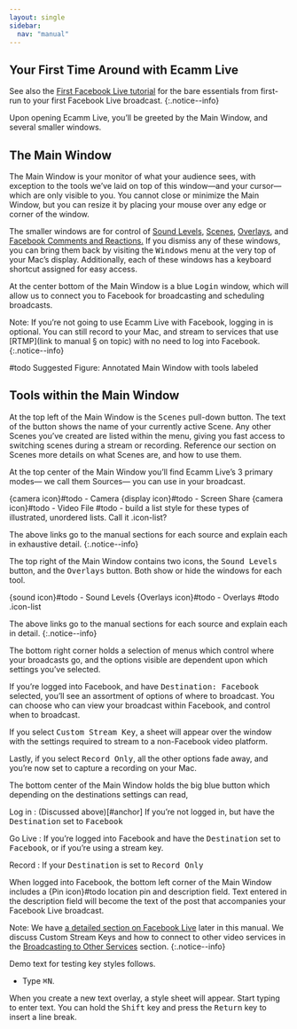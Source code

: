 ```yaml
---
layout: single
sidebar:
  nav: "manual"
---
```


## Your First Time Around with Ecamm Live

See also the [First Facebook Live tutorial](/docs/ecamm-live-first-facebook-live/001-first-facebook-live-intro.md) for the bare essentials from first-run to your first Facebook Live broadcast.
{:.notice--info}

Upon opening Ecamm Live, you’ll be greeted by the Main Window, and several smaller windows. 
 
## The Main Window

The Main Window is your monitor of what your audience sees, with exception to the tools we’ve laid on top of this window—and your cursor—which are only visible to you. You cannot close or minimize the Main Window, but you can resize it by placing your mouse over any edge or corner of the window.

The smaller windows are for control of [Sound Levels](), [Scenes](), [Overlays](), and [Facebook Comments and Reactions.]() If you dismiss any of these windows, you can bring them back by visiting the <samp>Windows</samp> menu at the very top of your Mac’s display.  Additionally, each of these windows has a keyboard shortcut assigned for easy access.

At the center bottom of the Main Window is a blue <samp>Login</samp> window, which will allow us to connect you to Facebook for broadcasting and scheduling broadcasts.

Note: If you’re not going to use Ecamm Live with Facebook, logging in is optional. You can still record to your Mac, and stream to services that use [RTMP](link to manual § on topic) with no need to log into Facebook.
{:.notice--info}

#todo Suggested Figure: Annotated Main Window with tools labeled

## Tools within the Main Window

At the top left of the Main Window is the <samp>Scenes</samp> pull-down button. The text of the button shows the name of your currently active Scene. Any other Scenes you’ve created are listed within the menu, giving you fast access to switching scenes during a stream or recording. Reference our section on Scenes more details on what Scenes are, and how to use them.

At the top center of the Main Window you’ll find Ecamm Live’s 3 primary modes— we call them Sources— you can use in your broadcast.

{camera icon}#todo - Camera
{display icon}#todo - Screen Share
{camera icon}#todo - Video File
#todo - build a list style for these types of illustrated, unordered lists. Call it .icon-list?

The above links go to the manual sections for each source and explain each in exhaustive detail.
{:.notice--info}

The top right of the Main Window contains two icons, the <samp>Sound Levels</samp> button, and the <samp>Overlays</samp> button. Both show or hide the windows for each tool.

{sound icon}#todo - Sound Levels
{Overlays icon}#todo - Overlays
#todo .icon-list

The above links go to the manual sections for each source and explain each in detail.
{:.notice--info}

The bottom right corner holds a selection of menus which control where your broadcasts go, and the options visible are dependent upon which settings you’ve selected.

If you’re logged into Facebook, and have <samp>Destination: Facebook</samp> selected, you’ll see an assortment of options of where to broadcast. You can choose who can view your broadcast within Facebook, and control when to broadcast.

If you select <samp>Custom Stream Key</samp>, a sheet will appear over the window with the settings required to stream to a non-Facebook video platform.

Lastly, if you select <samp>Record Only</samp>, all the other options fade away, and you’re now set to capture a recording on your Mac.

The bottom center of the Main Window holds the big blue button which depending on the destinations settings can read,

Log in
: (Discussed above)[#anchor] If you’re not logged in, but have the <samp>Destination</samp> set to <samp>Facebook</samp>

Go Live
: If you’re logged into Facebook and have the <samp>Destination</samp> set to <samp>Facebook</samp>, or if you’re using a stream key.

Record
: If your <samp>Destination</samp> is set to <samp>Record Only</samp>

When logged into Facebook, the bottom left corner of the Main Window includes a {Pin icon}#todo location pin and description field. Text entered in the description field will become the text of the post that accompanies your Facebook Live broadcast.

Note: We have [a detailed section on Facebook Live](#link) later in this manual.  We discuss Custom Stream Keys and how to connect to other video services in the [Broadcasting to Other Services](#link) section.
{:.notice--info}

Demo text for testing key styles follows.

* Type <kbd>⌘</kbd><kbd>N</kbd>.

When you create a new text overlay, a style sheet will appear. Start typing to enter text. You can hold the <kbd>Shift</kbd> key and press the <kbd>Return</kbd> key to insert a line break.